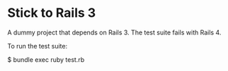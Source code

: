 Stick to Rails 3
================

A dummy project that depends on Rails 3. The test suite fails with Rails 4.

To run the test suite:

  $ bundle exec ruby test.rb
